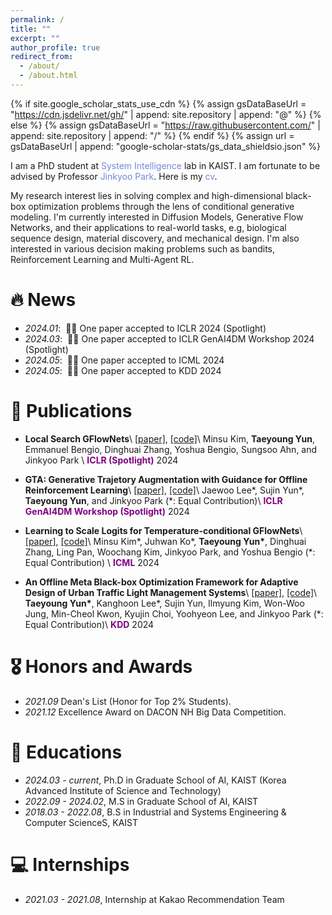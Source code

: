 ```yaml
---
permalink: /
title: ""
excerpt: ""
author_profile: true
redirect_from: 
  - /about/
  - /about.html
---
```


{% if site.google_scholar_stats_use_cdn %}
{% assign gsDataBaseUrl = "https://cdn.jsdelivr.net/gh/" | append: site.repository | append: "@" %}
{% else %}
{% assign gsDataBaseUrl = "https://raw.githubusercontent.com/" | append: site.repository | append: "/" %}
{% endif %}
{% assign url = gsDataBaseUrl | append: "google-scholar-stats/gs_data_shieldsio.json" %}

<span class='anchor' id='about-me'></span>

I am a PhD student at <a href="http://silab.kaist.ac.kr/" style="color: #7289da; text-decoration: none;">System Intelligence</a> lab in KAIST. I am fortunate to be advised by Professor <a href="https://scholar.google.com/citations?user=sH2a0nkAAAAJ&hl=en" style="color: #7289da; text-decoration: none;">Jinkyoo Park</a>. Here is my <a href="https://dbsxodud-11.github.io/assets/cv.pdf" class="link-in-list" style="color: #7289da; text-decoration: none;"> cv</a>.

My research interest lies in solving complex and high-dimensional black-box optimization problems through the lens of conditional generative modeling. I'm currently interested in Diffusion Models, Generative Flow Networks, and their applications to real-world tasks, e.g, biological sequence design, material discovery, and mechanical design. I'm also interested in various decision making problems such as bandits, Reinforcement Learning and Multi-Agent RL.


# 🔥 News
- *2024.01*: &nbsp;🎉🎉 One paper accepted to ICLR 2024 (Spotlight)
- *2024.03*: &nbsp;🎉🎉 One paper accepted to ICLR GenAI4DM Workshop 2024 (Spotlight)
- *2024.05*: &nbsp;🎉🎉 One paper accepted to ICML 2024
- *2024.05*: &nbsp;🎉🎉 One paper accepted to KDD 2024
<!-- - *2022.02*: &nbsp;🎉🎉 Lorem ipsum dolor sit amet, consectetur adipiscing elit. Vivamus ornare aliquet ipsum, ac tempus justo dapibus sit amet.  -->

# 📝 Publications 

- **Local Search GFlowNets**\\
[[paper]](https://arxiv.org/abs/2310.02710),  [[code]](https://github.com/dbsxodud-11/ls_gfn)\\
Minsu Kim, **Taeyoung Yun**, Emmanuel Bengio, Dinghuai Zhang, Yoshua Bengio, Sungsoo Ahn, and Jinkyoo Park \\
<span style="color:purple">**ICLR (Spotlight)**</span> 2024

- **GTA: Generative Trajetory Augmentation with Guidance for Offline Reinforcement Learning**\\
[[paper]](https://arxiv.org/abs/2405.16907), [[code]](https://github.com/Jaewoopudding/GTA)\\
Jaewoo Lee\*, Sujin Yun\*, **Taeyoung Yun**, and Jinkyoo Park (\*: Equal Contribution)\\
<span style="color:purple">**ICLR GenAI4DM Workshop (Spotlight)**</span> 2024

- **Learning to Scale Logits for Temperature-conditional GFlowNets**\\
[[paper]](https://arxiv.org/abs/2310.02823),  [[code]](https://github.com/dbsxodud-11/logit-gfn)\\
Minsu Kim\*, Juhwan Ko\*, **Taeyoung Yun\***, Dinghuai Zhang, Ling Pan, Woochang Kim, Jinkyoo Park, and Yoshua Bengio (\*: Equal Contribution) \\
<span style="color:purple">**ICML**</span> 2024

- **An Offline Meta Black-box Optimization Framework for Adaptive Design of Urban Traffic Light Management Systems**\\
[[paper]](https://doi.org/10.1145/3637528.3671606),  [[code]](https://github.com/dbsxodud-11/offline_meta_bbo)\\
**Taeyoung Yun\***,  Kanghoon Lee\*, Sujin Yun, Ilmyung Kim, Won-Woo Jung, Min-Cheol Kwon, Kyujin Choi, Yoohyeon Lee, and Jinkyoo Park (\*: Equal Contribution)\\
<span style="color:purple">**KDD**</span> 2024

# 🎖 Honors and Awards
- *2021.09* Dean's List (Honor for Top 2% Students). 
- *2021.12* Excellence Award on DACON NH Big Data Competition. 

# 📖 Educations
- *2024.03 - current*, Ph.D in Graduate School of AI, KAIST (Korea Advanced Institute of Science and Technology)
- *2022.09 - 2024.02*, M.S in Graduate School of AI, KAIST
- *2018.03 - 2022.08*, B.S in Industrial and Systems Engineering & Computer ScienceS, KAIST

<!-- # 💬 Invited Talks
- *2021.06*, Lorem ipsum dolor sit amet, consectetur adipiscing elit. Vivamus ornare aliquet ipsum, ac tempus justo dapibus sit amet. 
- *2021.03*, Lorem ipsum dolor sit amet, consectetur adipiscing elit. Vivamus ornare aliquet ipsum, ac tempus justo dapibus sit amet.  \| [\[video\]](https://github.com/) -->

# 💻 Internships
<!-- - *2019.05 - 2020.02*, [Lorem](https://github.com/), China. -->
- *2021.03 - 2021.08*, Internship at Kakao Recommendation Team

